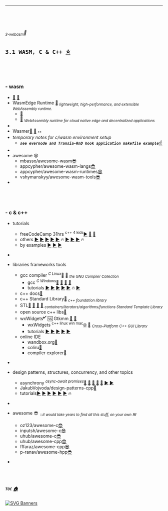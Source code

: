 
******

<br><br>

## 
###### <sub>*3-webasm*</sub>🚪
## `3.1 WASM, C & C++ `[⭐](https://github.com/stars/f1f47a23/lists/awesome-wasm-and-c)<br>

<br><br>

## 
### - wasm

  - [🔨](https://emscripten.org/) [📖](https://webassembly.org/)
  - WasmEdge Runtime [🧰](https://github.com/WasmEdge) <sub>*lightweight, high-performance, and extensible WebAssembly runtime.*</sub>
    - [📖](https://wasmedge.org/book/en/)
    - [🧰](https://github.com/WasmEdge/WasmEdge) <sub>*WebAssembly runtime for cloud native edge and decentralized applications*</sub>
  - []()
  - Wasmer[🔨](https://wasmer.io/) [🧰](https://github.com/wasmerio/wasmer) <sub>**</sub>
  - *temporary notes for c/wasm environment setup*
    - ***`see evernode and Transia-RnD hook application makefile example`***[☝️](/xrpl/AWESOME-XRPL-SIDE.md#1-xrphook)
  - []()
  - awesome 😎
    - mbasso/awesome-wasm[😎](https://github.com/mbasso/awesome-wasm)
    - appcypher/awesome-wasm-langs[😎](https://github.com/appcypher/awesome-wasm-langs)
    - appcypher/awesome-wasm-runtimes[😎](https://github.com/appcypher/awesome-wasm-runtimes)
    - vshymanskyy/awesome-wasm-tools[😎](https://github.com/vshymanskyy/awesome-wasm-tools)
  - []()

<br><br>

## 
### - c & c++

  - tutorials
    - freeCodeCamp 31hrs <sup>c++ 4 kids</sup>[▶️](https://youtu.be/8jLOx1hD3_o) [🧰](https://github.com/rutura/The-C-20-Masterclass-Source-Code) [📝](/web3dev/Webdev/Freecodecamp-cpp-Programming-Course-Beginner-to-Advanced.txt)
    - others [▶️](https://youtu.be/wN0x9eZLix4) [▶️](https://youtu.be/ZzaPdXTrSb8) [▶️](https://youtu.be/udFpgL_Ex_w) [▶️](https://youtu.be/FcYs8wtzjVE) [▶️](https://youtu.be/-TkoO8Z07hI) 🔥 [▶️](https://www.youtube.com/watch?v=S3nx34WFXjI&list=PLZPZq0r_RZOMHoXIcxze_lP97j2Ase2on) [▶️](https://www.youtube.com/watch?v=s0g4ty29Xgg&list=PLBlnK6fEyqRh6isJ01MBnbNpV3ZsktSyS) [▶️](https://www.youtube.com/watch?v=18c3MTX0PK0&list=PLlrATfBNZ98dudnM48yfGUldqGD0S4FFb) 🔥
    - by examples [▶️](https://www.youtube.com/watch?v=z9bZufPHFLU&list=PLfqMhTWNBTe0b2nM6JHVCnAkhQRGiZMSJ) [▶️](https://youtu.be/i_Iq4_Kd7Rc) [▶️](https://youtu.be/Mo0Oco3Vimo)
  - []()
  - libraries frameworks tools
    - gcc compiler <sup>*C Linux*</sup>[🔨](https://gcc.gnu.org/) [📝](https://itslinuxfoss.com/compile-c-file-linux) <sub>*the GNU Compiler Collection*</sub>
      - gcc <sup>*C Windows*</sup>[🔨](http://www.codeblocks.org/downloads/binaries/) [🔨](https://winlibs.com) [🔨](https://www.mingw-w64.org/) [📝](https://www.digitalocean.com/community/tutorials/c-compiler-windows-gcc)
      - tutorials [▶️](https://www.youtube.com/watch?v=YoyKDZlXCUM&list=PLIz6U0slZNq2TS1zSUjZHgxBjAJL4nb92) [▶️](https://youtu.be/Qn-PrsAKcco) [▶️](https://youtu.be/hCLIDph7-mU) [▶️](https://youtu.be/4e7pa6Pf3VQ) [▶️](https://youtu.be/9pjBseGfEPU) 🔥 [▶️](https://www.youtube.com/watch?v=qWPlRubVQ38&list=PLA1FTfKBAEX6BdpNaWp2uw-YspHwY7qwW) 
    - c++ docs[📖](https://en.cppreference.com/w/cpp)
    - c++ Standard Library[📖](https://en.cppreference.com/w/cpp/header) <sub>*c++ foundation library*</sub>
    - STL[📖](https://cplusplus.com/reference/stl/) [📖](https://learn.microsoft.com/en-us/cpp/standard-library/cpp-standard-library-reference?view=msvc-170) [📖](https://www.cppreference.com/Cpp_STL_ReferenceManual.pdf) [📖](https://www.geeksforgeeks.org/the-c-standard-template-library-stl/) <sub>*containers/iterators/algorithms/functions Standard Template Library*</sub>
    - open source c++ libs[📖](https://en.cppreference.com/w/cpp/links/libs)
    - wxWidgets<sup>✔️</sup> 🆚 Gtkmm [📝](https://www.saashub.com/compare-wxwidgets-vs-gtkmm) [📝](https://terminalroot.com/the-7-best-cpp-frameworks-for-creating-graphical-interfaces/)
      - wxWidgets <sup>c++ linux win mac</sup>[🌐](https://www.wxwidgets.org/) [🧰](https://github.com/wxWidgets/wxWidgets) <sub>*Cross-Platform C++ GUI Library*</sub>
      - tutorials [▶️](https://www.youtube.com/watch?v=BjQhp0eHmJw&list=PLFk1_lkqT8MbVOcwEppCPfjGOGhLvcf9G) [▶️](https://www.youtube.com/watch?v=MfuBS9n5_aY&list=PL0qQTroQZs5vVmTuBew-nTx9DIu6rRl2c) [▶️](https://www.youtube.com/watch?v=EI2taYkErRg&list=PLpHIphr3laQbBLJ8j4iXy8lieaiY9Q10y) [▶️](https://youtu.be/L3IXsa9Yyr4) [▶️](https://www.youtube.com/watch?v=uBUv8OpWibA&list=PLX97RezFBzVkH7sJCqVyKvRMO4RkyBY-y)
    - online IDE
      - wandbox.org[🔨](https://wandbox.org/)
      - coliru[🔨](https://coliru.stacked-crooked.com/)
      - compiler explorer[🔨](https://godbolt.org/)
  - []()
  - design patterns, structures, concurrency, and other topics
    - asynchrony <sup>*async-await promises*</sup>[📖](https://en.cppreference.com/w/cpp/thread/async) [📝](https://www.educba.com/c-plus-plus-async-await/) [📝](https://stackoverflow.com/questions/66281348/why-does-cs-async-await-not-need-an-event-loop) [📝](https://paoloseverini.wordpress.com/2014/04/22/async-await-in-c/) [📝](https://thispointer.com/c11-multithreading-part-9-stdasync-tutorial-example/) [▶️](https://youtu.be/2eJm6tA4y2U) [▶️](https://youtu.be/4twJD5ezkag)
    - JakubVojvoda/design-patterns-cpp[🧰](https://github.com/JakubVojvoda/design-patterns-cpp)
    - tutorials[▶️](https://youtu.be/B31LgI4Y4DQ) [▶️](https://www.youtube.com/watch?v=zPv7xofBpRo&list=PLZ9NgFYEMxp6p4oC9bP3PZdZ-FAPDeavB) [▶️](https://www.youtube.com/watch?v=ILgiCy6IXLw&list=PLvv0ScY6vfd9wBflF0f6ynlDQuaeKYzyc) [▶️](https://www.youtube.com/watch?v=YzZAdOsd4x0&list=PLalVdRk2RC6otl3oBU2cn-P6DWi1y1PS3) [▶️](https://www.youtube.com/watch?v=XyNWEWUSa5E&list=PLk6CEY9XxSIDZhQURp6d8Sgp-A0yKKDKV) [▶️](https://www.youtube.com/watch?v=v9ejT8FO-7I&list=PLrhzvIcii6GNjpARdnO4ueTUAVR9eMBpc) 🔥

  - []()
  - awesome 😎 <sub>*💥it would take years to find all this stuff, on your own ❗❗❗*</sub>
    - oz123/awesome-c[😎](https://github.com/oz123/awesome-c)
    - inputsh/awesome-c[😎](https://github.com/inputsh/awesome-c)
    - uhub/awesome-c[😎](https://github.com/uhub/awesome-c)
    - uhub/awesome-cpp[😎](https://github.com/uhub/awesome-cpp)
    - fffaraz/awesome-cpp[😎](https://github.com/fffaraz/awesome-cpp)
    - p-ranav/awesome-hpp[😎](https://github.com/p-ranav/awesome-hpp)
  - []()



<br><br>

##### ***`TOC`*** [🏠](/README.md)



[![SVG Banners](https://svg-banners.vercel.app/api?type=glitch&text1=🕳🤹&width=800&height=120)](https://github.com/Akshay090/svg-banners)


<br><br>



